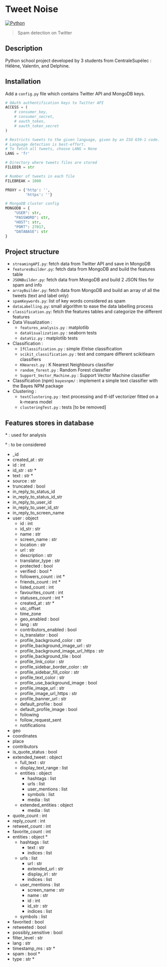 # Tweet Noise

[![Python](https://img.shields.io/badge/python-3.6-blue.svg?style=flat-square)](https://docs.python.org/3/)

> Spam detection on Twitter

## Description

Python school project developed by 3 students from CentraleSupélec : Hélène, Valentin, and Delphine.

## Installation

Add a `config.py` file which contains Twitter API and MongoDB keys.
```python
# OAuth authentification keys to Twitter API
ACCESS = (
    # consumer_key,
    # consumer_secret,
    # oauth_token,
    # oauth_token_secret
)

# Restricts tweets to the given language, given by an ISO 639-1 code.
# Language detection is best-effort.
# To fetch all tweets, choose LANG = None
LANG = 'fr'

# Directory where tweets files are stored
FILEDIR = str

# Number of tweets in each file
FILEBREAK = 1000

PROXY = {'http': '',
         'https': ''}

# MongoDB cluster config
MONGODB = {
    "USER": str,
    "PASSWORD": str,
    "HOST": str,
    "PORT": 27017,
    "DATABASE": str
}
```


## Project structure

- `streamingAPI.py`: fetch data from Twitter API and save in MongoDB
- `featuresBuilder.py`: fetch data from MongoDB and build the features table
- `JSONBuilder.py`: fetch data from MongoDB and build 2 JSON files for spam and info
- `arrayBuilder.py`: fetch data from MongoDB and build an array of all the tweets (text and label only)
- `spamKeywords.py`: list of key words considered as spam
- `dataLabelling.py`: small algorithm to ease the data labelling process
- `classification.py`: fetch the features tables and categorize the different features
- Data Visualization :
    - `features_analysis.py` : matplotlib
    - `dataVisualization.py` : seaborn tests
    - `dataViz.py` : matplotlib tests
- Classification :
    - `IfClassification.py` : simple if/else classification
    - `scikit_classification.py` : test and compare different scikitlearn classifiers
    - `KNearest.py` : K Nearest Neighbours classifier
    - `random_forest.py` : Random Forest classifier
    - `Support_Vector_Machine.py` : Support Vector Machine classifier
- Classification (npm) `bayesnpm/` : implement a simple text classifier with the Bayes NPM package
- Clustering :
    - `textClustering.py` : text processing and tf-idf vectorizer fitted on a k-means model 
    - `clusteringTest.py` : tests [to be removed]
    
## Features stores in database

\* : used for analysis

° : to be considered


- _id
- created_at : str
- id : int
- id_str : str *
- text : str *
- source : str
- truncated : bool
- in_reply_to_status_id
- in_reply_to_status_id_str
- in_reply_to_user_id
- in_reply_to_user_id_str
- in_reply_to_screen_name
- user : object
    - id : int
    - id_str : str
    - name : str
    - screen_name : str
    - location : str
    - url : str
    - description : str
    - translator_type : str
    - protected : bool
    - verified : bool *
    - followers_count : int *
    - friends_count : int *
    - listed_count : int
    - favourites_count : int
    - statuses_count : int *
    - created_at : str *
    - utc_offset
    - time_zone
    - geo_enabled : bool
    - lang : str
    - contributors_enabled : bool
    - is_translator : bool
    - profile_background_color : str
    - profile_background_image_url : str
    - profile_background_image_url_https : str
    - profile_background_tile : bool
    - profile_link_color : str
    - profile_sidebar_border_color : str
    - profile_sidebar_fill_color : str
    - profile_text_color : str
    - profile_use_background_image : bool
    - profile_image_url : str
    - profile_image_url_https : str
    - profile_banner_url : str
    - default_profile : bool
    - default_profile_image : bool
    - following
    - follow_request_sent
    - notifications
- geo
- coordinates
- place
- contributors
- is_quote_status : bool
- extended_tweet : object
    - full_text : str
    - display_text_range : list
    - entities : object
        - hashtags : list
        - urls : list
        - user_mentions : list
        - symbols : list
        - media : list
    - extended_entities : object
        - media : list
- quote_count : int
- reply_count : int
- retweet_count : int
- favorite_count : int
- entities : object °
    - hashtags : list
        - text : str
        - indices : list
    - urls : list
        - url : str
        - extended_url : str
        - display_irl : str
        - indices : list
    - user_mentions : list
        - screen_name : str
        - name : str
        - id : int
        - id_str : str
        - indices : list
    - symbols : list
- favorited : bool
- retweeted : bool
- possibly_sensitive : bool
- filter_level : str
- lang : str
- timestamp_ms : str *
- spam : bool *
- type : str *


